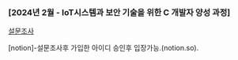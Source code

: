 ### [2024년 2월 - IoT시스템과 보안 기술을 위한 C 개발자 양성 과정]

[설문조사](https://docs.google.com/forms/d/e/1FAIpQLSc5p7yarNeZ__DOZd2TmnhilWYcBPIfEd4LPCmEbpplQPyNaQ/viewform?usp=sf_link)

[notion]-설문조사후 가입한 아이디 승인후 입장가능.(notion.so).




